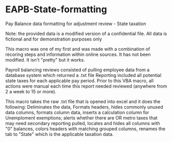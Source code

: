 # EAPB-State-formatting
Pay Balance data formatting for adjustment review - State taxation

Note: the provided data is a modified version of a confidential file. All data is fictional and for demonstration purposes only

This macro was one of my first and was made with a combination of recoring steps and information within online sources. It has not been modified. It isn't "pretty" but it works.

Payroll balancing reviews consisted of pulling employee data from a database system which returned a .txt file
Reporting included all potential state taxes for each applicable pay period. Prior to this VBA macro, all actions were manual each time this report needed reviewed (anywhere from 2 a week to 15 or more).

This macro takes the raw .txt file that is opened into excel and it does the following:
Deliminates the data, Formats headers, hides commonly unused data columns, formats column data, inserts a calculation column for Unemploment exemptions; alerts whether there are OR metro taxes that may need secondary reporting pulled, locates and hides all columns with "0" balances, colors headers with matching grouped columns, renames the tab to "State" which is the applicable taxation data.


